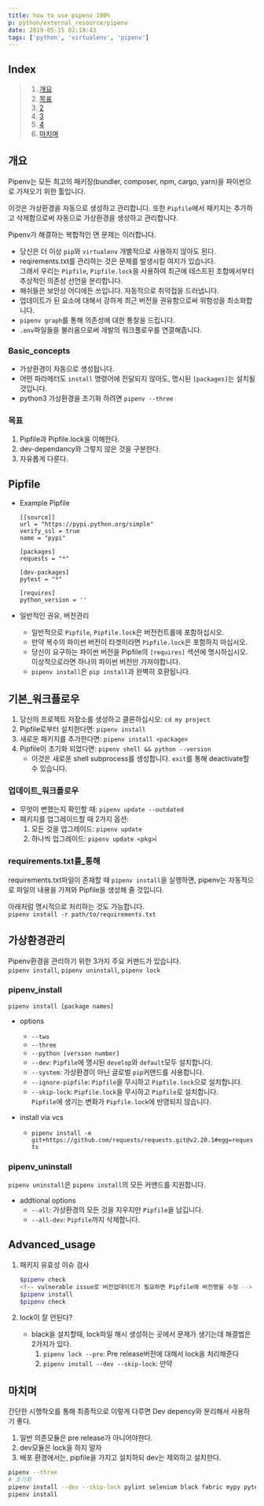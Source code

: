 ```yaml
---
title: how to use pipenv 100%
p: python/external_resource/pipenv
date: 2019-05-15 02:19:43
tags: ['python', 'virtualenv', 'pipenv']
---
```



## Index

[index]: #index

> 1. [개요][i1]
>   1. [목표][i1-1]
> 1. [2][i2]
> 1. [3][i3]
> 1. [4][i4]
> 1. [마치며][i5]

## 개요

[i1]: #개요

Pipenv는 모든 최고의 패키징(bundler, composer, npm, cargo, yarn)을 파이썬으로 가져오기 위한 툴입니다.

이것은 가상환경을 자동으로 생성하고 관리합니다. 또한 `Pipfile`에서 패키지는 추가하고 삭제함으로써 자동으로 가상환경을 생성하고 관리합니다.

Pipenv가 해결하는 복합적인 면 문제는 이러합니다.

- 당신은 더 이상 `pip`와 `virtualenv` 개별적으로 사용하지 않아도 된다.
- reqirements.txt를 관리하는 것은 문제를 발생시킬 여지가 있습니다.  
그래서 우리는 `Pipfile`, `Pipfile.lock`을 사용하여 최근에 테스트된 조합에서부터 추상적인 의존성 선언을 분리합니다.
- 해쉬들은 보안상 어디에든 쓰입니다. 자동적으로 취약접을 드러냅니다.
- 업데이트가 된 요소에 대해서 강하게 최근 버전을 권유함으로써 위험성을 최소화합니다.
- `pipenv graph`를 통해 의존성에 대한 통찰을 드립니다.
- `.env`파일들을 불러옴으로써 개발의 워크플로우를 연결해줍니다.

### Basic_concepts

* 가상환경이 자동으로 생성됩니다.
* 어떤 파라메터도 `install` 명령어에 전달되지 않아도, 명시된 `[packages]`는 설치될 것입니다.
* python3 가상환경을 초기화 하려면 `pipenv --three`


### 목표

[i1-1]: #목표

1. Pipfile과 Pipfile.lock을 이해한다.
2. dev-dependancy와 그렇지 않은 것을 구분한다.
3. 자유롭게 다룬다.

## Pipfile

[i2]: #pipfile

- Example Pipfile

    ```text
    [[source]]
    url = "https://pypi.python.org/simple"
    verify_ssl = true
    name = "pypi"

    [packages]
    requests = "*"

    [dev-packages]
    pytest = "*"

    [requires]
    python_version = ''
    ```
- 일반적인 권유, 버전관리
  - 일반적으로 `Pipfile`, `Pipfile.lock`은 버전컨트롤에 포함하십시오.
  - 만약 복수의 파이썬 버전이 타겟이라면 `Pipfile.lock`은 포함하지 마십시오.
  - 당신이 요구하는 파이썬 버전을 Pipfile의 `[requires]` 섹션에 명시하십시오. 이상적으로라면 하나의 파이썬 버전만 가져야합니다.
  - `pipenv install`은 `pip install`과 완벽히 호환됩니다.

## 기본_워크플로우

[i3]: #기본_워크플로우

1. 당신의 프로젝트 저장소를 생성하고 클론하십시오: `cd my project`
2. Pipfile로부터 설치한다면: `pipenv install`
3. 새로운 패키지를 추가한다면: `pipenv install <package>`
4. Pipfile이 초기화 되었다면: `pipenv shell && python --version`
    - 이것은 새로운 shell subprocess를 생성합니다. `exit`를 통해 deactivate할 수 있습니다.

### 업데이트_워크플로우

[i3-1]: #업데이트_워크플로우

- 무엇이 변했는지 확인할 때: `pipenv update --outdated`
- 패키지를 업그레이드할 때 2가지 옵션:
  1. 모든 것을 업그레이드: `pipenv update`
  2. 하나씩 업그레이드: `pipenv update <pkg>`i

### requirements.txt를_통해

[i3-2]: #requirements.txt를_통해

requirements.txt파일이 존재할 때 `pipenv install`을 실행하면,   pipenv는 자동적으로 파일의 내용을 가져와 Pipfile을 생성해 줄 것입니다.

아래처럼 명시적으로 처리하는 것도 가능합니다.  
`pipenv install -r path/to/requirements.txt`


## 가상환경관리

[i4]: #가상환경관리

Pipenv환경을 관리하기 위한 3가지 주요 커맨드가 있습니다.  
`pipenv install`, `pipenv uninstall`, `pipenv lock`


### pipenv_install

`pipenv install [package names]`
- options
  - `--two`
  - `--three`
  - `--python [version number]`
  - `--dev`: `Pipfile`에 명시된 `develop`와 `default`모두 설치합니다.
  - `--system`: 가상환경이 아닌 글로벌 `pip`커맨드를 사용합니다.
  - `--ignore-pipfile`: `Pipfile`을 무시하고 `Pipfile.lock`으로 설치합니다.
  - `--skip-lock`: `Pipfile.lock`을 무시하고 `Pipfile`로 설치합니다.  
`Pipfile`에 생기는 변화가 `Pipfile.lock`에 반영되지 않습니다.

- install via vcs
  -  `pipenv install -e git+https://github.com/requests/requests.git@v2.20.1#egg=requests`

### pipenv_uninstall

`pipenv uninstall`은 `pipenv install`의 모든 커맨드를 지원합니다. 
- addtional options
  - `--all`: 가상환경의 모든 것을 지우지만 `Pipfile`을 남깁니다.
  - `--all-dev`: `Pipfile`까지 삭제합니다.

## Advanced_usage

[i5]: #advanced_usage

1. 패키지 유효성 이슈 검사
    ```bash
    $pipenv check
    <!-- vulnerable issue로 버전업데이트가 필요하면 Pipfile에 버전명을 수정 -->
    $pipenv install
    $pipenv check
    ```

2. lock이 잘 안된다?
    - black을 설치할때, lock파일 해시 생성하는 곳에서 문제가 생기는데 해결법은 2가지가 있다.
        1. `pipenv lock --pre`: Pre release버전에 대해서 lock을 처리해준다
        2. `pipenv install --dev --skip-lock`: 만약 

## 마치며

[i6]:마치며

간단한 시행착오를 통해 최종적으로 이렇게 다루면 Dev depency와 분리해서 사용하기 좋다.

1. 일반 의존모듈은 pre release가 아니어야한다.
2. dev모듈은 lock을 하지 말자
3. 배포 환경에서는,  pipfile을 가지고 설치하되 dev는 제외하고 설치한다.
```bash
pipenv --three
# 초기화
pipenv install --dev --skip-lock pylint selenium black fabric mypy pytest
pipenv install
```